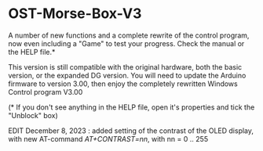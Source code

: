 # OST-Morse-Box-V3
A number of new functions and a complete rewrite of the control program, now even including a "Game" to test your progress.
Check the manual or the HELP file.*

This version is still compatible with the original hardware, both the basic version, or the expanded DG version.
You will need to update the Arduino firmware to version 3.00, then enjoy the completely rewritten Windows Control program V3.00

 (* If you don't see anything in the HELP file, open it's properties and tick the "Unblock" box)

 EDIT December 8, 2023 : added setting of the contrast of the OLED display, with new AT-command *AT+CONTRAST=nn*, with nn = 0 .. 255

